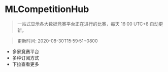 # MLCompetitionHub

> 一站式显示各大数据竞赛平台正在进行的比赛，每天 16:00 UTC+8 自动更新。
  
> 更新时间: 2020-08-30T15:59:51+0800 

* 多家竞赛平台
* 多种订阅方式
* 下拉查看更多